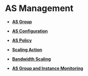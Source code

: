 # AS Management<a name="EN-US_TOPIC_0042283271"></a>

-   **[AS Group](as-group.md)**  

-   **[AS Configuration](as-configuration.md)**  

-   **[AS Policy](as-policy.md)**  

-   **[Scaling Action](scaling-action.md)**  

-   **[Bandwidth Scaling](bandwidth-scaling.md)**  

-   **[AS Group and Instance Monitoring](as-group-and-instance-monitoring.md)**  


